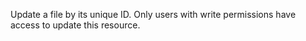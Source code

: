 Update a file by its unique ID. Only users with write permissions have access to update this resource.
